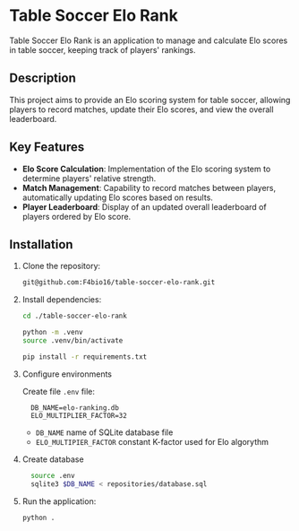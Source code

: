 # Table Soccer Elo Rank

Table Soccer Elo Rank is an application to manage and calculate Elo scores in table soccer, keeping track of players' rankings.

## Description

This project aims to provide an Elo scoring system for table soccer, allowing players to record matches, update their Elo scores, and view the overall leaderboard.

## Key Features

- **Elo Score Calculation**: Implementation of the Elo scoring system to determine players' relative strength.
- **Match Management**: Capability to record matches between players, automatically updating Elo scores based on results.
- **Player Leaderboard**: Display of an updated overall leaderboard of players ordered by Elo score.


## Installation

1. Clone the repository:

    ```bash
    git@github.com:F4bio16/table-soccer-elo-rank.git
    ```

2. Install dependencies:

    ```bash
    cd ./table-soccer-elo-rank

    python -m .venv
    source .venv/bin/activate

    pip install -r requirements.txt
    ```

3. Configure environments

    Create file `.env` file:

    ```.env
      DB_NAME=elo-ranking.db
      ELO_MULTIPLIER_FACTOR=32
    ```

    - `DB_NAME` name of SQLite database file
    - `ELO_MULTIPIER_FACTOR` constant K-factor used for Elo algorythm

4. Create database

    ```bash
      source .env
      sqlite3 $DB_NAME < repositories/database.sql
    ```

4. Run the application:

    ```bash
    python .
    ```
